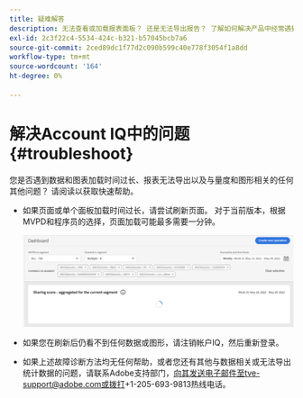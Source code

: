 ```yaml
---
title: 疑难解答
description: 无法查看或加载报表面板？ 还是无法导出报告？ 了解如何解决产品中经常遇到的问题。
exl-id: 2c3f22c4-5534-424c-b321-b57045bcb7a6
source-git-commit: 2ced89dc1f77d2c090b599c40e778f3054f1a8dd
workflow-type: tm+mt
source-wordcount: '164'
ht-degree: 0%

---
```


# 解决Account IQ中的问题 {#troubleshoot}

您是否遇到数据和图表加载时间过长、报表无法导出以及与量度和图形相关的任何其他问题？ 请阅读以获取快速帮助。

* 如果页面或单个面板加载时间过长，请尝试刷新页面。 对于当前版本，根据MVPD和程序员的选择，页面加载可能最多需要一分钟。

  ![](assets/troubleshoot.png)

* 如果您在刷新后仍看不到任何数据或图形，请注销帐户IQ，然后重新登录。

* 如果上述故障诊断方法均无任何帮助，或者您还有其他与数据相关或无法导出统计数据的问题，请联系Adobe支持部门，向其发送电子邮件至tve-support@adobe.com或拨打+1-205-693-9813热线电话。
